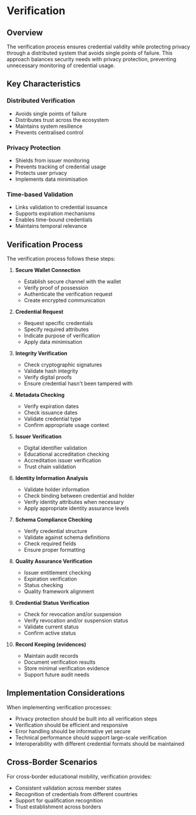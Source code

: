 # Verification

## Overview

The verification process ensures credential validity while protecting privacy through a distributed system that avoids single points of failure. This approach balances security needs with privacy protection, preventing unnecessary monitoring of credential usage.

## Key Characteristics

### Distributed Verification
- Avoids single points of failure
- Distributes trust across the ecosystem
- Maintains system resilience
- Prevents centralised control

### Privacy Protection
- Shields from issuer monitoring
- Prevents tracking of credential usage
- Protects user privacy
- Implements data minimisation

### Time-based Validation
- Links validation to credential issuance
- Supports expiration mechanisms
- Enables time-bound credentials
- Maintains temporal relevance

## Verification Process

The verification process follows these steps:

1. **Secure Wallet Connection**
   - Establish secure channel with the wallet
   - Verify proof of possession
   - Authenticate the verification request
   - Create encrypted communication

2. **Credential Request**
   - Request specific credentials
   - Specify required attributes
   - Indicate purpose of verification
   - Apply data minimisation

3. **Integrity Verification**
   - Check cryptographic signatures
   - Validate hash integrity
   - Verify digital proofs
   - Ensure credential hasn't been tampered with

4. **Metadata Checking**
   - Verify expiration dates
   - Check issuance dates
   - Validate credential type
   - Confirm appropriate usage context

5. **Issuer Verification**
   - Digital identifier validation
   - Educational accreditation checking
   - Accreditation issuer verification
   - Trust chain validation

6. **Identity Information Analysis**
   - Validate holder information
   - Check binding between credential and holder
   - Verify identity attributes when necessary
   - Apply appropriate identity assurance levels

7. **Schema Compliance Checking**
   - Verify credential structure
   - Validate against schema definitions
   - Check required fields
   - Ensure proper formatting

8. **Quality Assurance Verification**
   - Issuer entitlement checking
   - Expiration verification
   - Status checking
   - Quality framework alignment

9. **Credential Status Verification**
   - Check for revocation and/or suspension
   - Verify revocation and/or suspension status
   - Validate current status
   - Confirm active status

10. **Record Keeping (evidences)**
    - Maintain audit records
    - Document verification results
    - Store minimal verification evidence
    - Support future audit needs

## Implementation Considerations

When implementing verification processes:
- Privacy protection should be built into all verification steps
- Verification should be efficient and responsive
- Error handling should be informative yet secure
- Technical performance should support large-scale verification
- Interoperability with different credential formats should be maintained

## Cross-Border Scenarios

For cross-border educational mobility, verification provides:
- Consistent validation across member states
- Recognition of credentials from different countries
- Support for qualification recognition
- Trust establishment across borders
